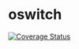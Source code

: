 # oswitch
[![Coverage Status](https://coveralls.io/repos/github/ocularminds/o-switch/badge.svg?branch=master)](https://coveralls.io/github/ocularminds/o-switch?branch=master)